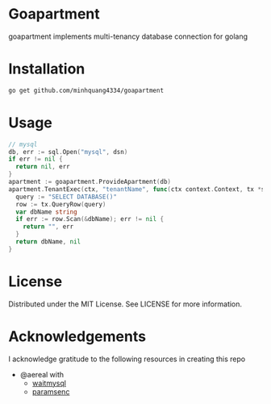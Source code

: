 # Goapartment
goapartment implements multi-tenancy database connection for golang

# Installation
```bash
go get github.com/minhquang4334/goapartment
```

# Usage
```go
// mysql
db, err := sql.Open("mysql", dsn)
if err != nil {
  return nil, err
}
apartment := goapartment.ProvideApartment(db)
apartment.TenantExec(ctx, "tenantName", func(ctx context.Context, tx *sql.Tx) error {
  query := "SELECT DATABASE()"
  row := tx.QueryRow(query)
  var dbName string
  if err := row.Scan(&dbName); err != nil {
    return "", err
  }
  return dbName, nil
}
```
# License
Distributed under the MIT License. See LICENSE for more information.

# Acknowledgements
I acknowledge gratitude to the following resources in creating this repo
- @aereal with
  - [waitmysql](https://github.com/aereal/waitmysql)
  - [paramsenc](https://github.com/aereal/paramsenc)

